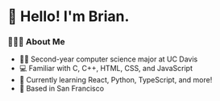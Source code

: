 # 👋 Hello! I'm Brian.

###  👨🏻‍💻  About Me 

- 👨‍🎓 Second-year computer science major at UC Davis
- 💻 Familiar with C, C++, HTML, CSS, and JavaScript
- :open_book: Currently learning React, Python, TypeScript, and more!
- 🌉 Based in San Francisco
